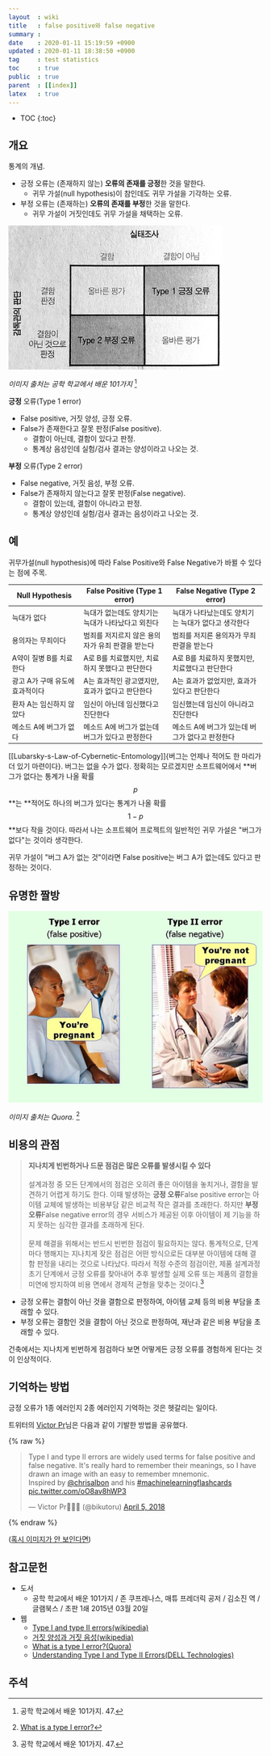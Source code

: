 ```yaml
---
layout  : wiki
title   : false positive와 false negative
summary : 
date    : 2020-01-11 15:19:59 +0900
updated : 2020-01-11 18:38:50 +0900
tag     : test statistics
toc     : true
public  : true
parent  : [[index]]
latex   : true
---
```

* TOC
{:toc}

## 개요

통계의 개념.

* 긍정 오류는 (존재하지 않는) **오류의 존재를 긍정**한 것을 말한다.
    * 귀무 가설(null hypothesis)이 참인데도 귀무 가설을 기각하는 오류.
* 부정 오류는 (존재하는) **오류의 존재를 부정**한 것을 말한다.
    * 귀무 가설이 거짓인데도 귀무 가설을 채택하는 오류.


![]( /post-img/two-type-error/error-table.jpg )

_이미지 출처는 공학 학교에서 배운 101가지_ [^engineering-47]

**긍정** 오류(Type 1 error)
* False positive, 거짓 양성, 긍정 오류.
* False가 존재한다고 잘못 판정(False positive).
    * 결함이 아닌데, 결함이 있다고 판정.
    * 통계상 음성인데 실험/검사 결과는 양성이라고 나오는 것.

**부정** 오류(Type 2 error)
* False negative, 거짓 음성, 부정 오류.
* False가 존재하지 않는다고 잘못 판정(False negative).
    * 결함이 있는데, 결함이 아니라고 판정.
    * 통계상 양성인데 실험/검사 결과는 음성이라고 나오는 것.

## 예

귀무가설(null hypothesis)에 따라 False Positive와 False Negative가 바뀔 수 있다는 점에 주목.

| Null Hypothesis                 | False Positive (Type 1 error)                     | False Negative (Type 2 error)                       |
|---------------------------------|---------------------------------------------------|-----------------------------------------------------|
| 늑대가 없다                     | 늑대가 없는데도 양치기는 늑대가 나타났다고 외친다 | 늑대가 나타났는데도 양치기는 늑대가 없다고 생각한다 |
| 용의자는 무죄이다               | 범죄를 저지르지 않은 용의자가 유죄 판결을 받는다  | 범죄를 저지른 용의자가 무죄 판결을 받는다           |
| A약이 질병 B를 치료한다         | A로 B를 치료했지만, 치료하지 못했다고 판단한다    | A로 B를 치료하지 못했지만, 치료했다고 판단한다      |
| 광고 A가 구매 유도에 효과적이다 | A는 효과적인 광고였지만, 효과가 없다고 판단한다   | A는 효과가 없었지만, 효과가 있다고 판단한다         |
| 환자 A는 임신하지 않았다        | 임신이 아닌데 임신했다고 진단한다                 | 임신했는데 임신이 아니라고 진단한다                 |
| 메소드 A에 버그가 없다          | 메소드 A에 버그가 없는데 버그가 있다고 판정한다   | 메소드 A에 버그가 있는데 버그가 없다고 판정한다     |

[[Lubarsky-s-Law-of-Cybernetic-Entomology]]{버그는 언제나 적어도 한 마리가 더 있기 마련이다}. 버그는 없을 수가 없다.
정확히는 모르겠지만 소프트웨어에서 **버그가 없다는 통계가 나올 확률 $$p$$**는 **적어도 하나의 버그가 있다는 통계가 나올 확률 $$1-p$$**보다 작을 것이다.
따라서 나는 소프트웨어 프로젝트의 일반적인 귀무 가설은 "버그가 없다"는 것이라 생각한다.

귀무 가설이 "버그 A가 없는 것"이라면 False positive는 버그 A가 없는데도 있다고 판정하는 것이다.


## 유명한 짤방

![]( /post-img/two-type-error/pregnant.jpeg )

_이미지 출처는 Quora._ [^pregnant]

## 비용의 관점

> **지나치게 빈번하거나 드문 점검은 많은 오류를 발생시킬 수 있다**
<br/><br/>
설계과정 중 모든 단계에서의 점검은 오히려 좋은 아이템을 놓치거나, 결함을 발견하기 어렵게 하기도 한다. 이때 발생하는 **긍정 오류**False positive error는 아이템 교체에 발생하는 비용부담 같은 비교적 작은 결과를 초래한다. 하지만 **부정 오류**False negative error의 경우 서비스가 제공된 이후 아이템이 제 기능을 하지 못하는 심각한 결과를 초래하게 된다.
<br/><br/>
문제 해결을 위해서는 반드시 빈번한 점검이 필요하지는 않다. 통계적으로, 단계마다 행해지는 지나치게 잦은 점검은 어떤 방식으로든 대부분 아이템에 대해 결함 판정을 내리는 것으로 나타났다. 따라서 적정 수준의 점검이란, 제품 설계과정 초기 단계에서 긍정 오류를 찾아내어 추후 발생할 실제 오류 또는 제품의 결함을 미연에 방지하여 비용 면에서 경제적 균형을 맞추는 것이다.[^engineering-47]

* 긍정 오류는 결함이 아닌 것을 결함으로 판정하여, 아이템 교체 등의 비용 부담을 초래할 수 있다.
* 부정 오류는 결함인 것을 결함이 아닌 것으로 판정하여, 재난과 같은 비용 부담을 초래할 수 있다.

건축에서는 지나치게 빈번하게 점검하다 보면 어떻게든 긍정 오류를 경험하게 된다는 것이 인상적이다.


## 기억하는 방법

긍정 오류가 1종 에러인지 2종 에러인지 기억하는 것은 헷갈리는 일이다.

트위터의 [Victor Pr][twitter-bikutoru]님은 다음과 같이 기발한 방법을 공유했다.

{% raw %}
<blockquote class="twitter-tweet"><p lang="en" dir="ltr">Type I and type II errors are widely used terms for false positive and false negative. It&#39;s really hard to remember their meanings, so I have drawn an image with an easy to remember mnemonic.<br>Inspired by <a href="https://twitter.com/chrisalbon?ref_src=twsrc%5Etfw">@chrisalbon</a> and his <a href="https://twitter.com/hashtag/machinelearningflashcards?src=hash&amp;ref_src=twsrc%5Etfw">#machinelearningflashcards</a> <a href="https://t.co/oO8av8hWP3">pic.twitter.com/oO8av8hWP3</a></p>&mdash; Victor Pr👨🏻‍💻 (@bikutoru) <a href="https://twitter.com/bikutoru/status/981977290430189569?ref_src=twsrc%5Etfw">April 5, 2018</a></blockquote> <script async src="https://platform.twitter.com/widgets.js" charset="utf-8"></script>
{% endraw %}

([혹시 이미지가 안 보인다면]( /post-img/two-type-error/remember.jpeg ))

## 참고문헌

* 도서
    * 공학 학교에서 배운 101가지 / 존 쿠프레나스, 매튜 프레더릭 공저 / 김소진 역 / 글램북스 / 초판 1쇄 2015년 03월 20일
* 웹
    * [Type I and type II errors(wikipedia)][wiki-eng]
    * [거짓 양성과 거짓 음성(wikipedia)][wiki-kor]
    * [What is a type I error?(Quora)][pregnant]
    * [Understanding Type I and Type II Errors(DELL Technologies)][william_schmarzo]

## 주석

[^engineering-47]: 공학 학교에서 배운 101가지. 47.
[^pregnant]: [What is a type I error?][pregnant]
[^william_schmarzo]: [Understanding Type I and Type II Errors(DELL Technologies)][william_schmarzo]

[twitter-bikutoru]: https://twitter.com/bikutoru
[pregnant]: https://www.quora.com/What-is-a-type-I-error
[wiki-eng]: https://en.wikipedia.org/wiki/Type_I_and_type_II_errors
[wiki-kor]: https://ko.wikipedia.org/wiki/거짓_양성과_거짓_음성
[william_schmarzo]: https://infocus.dellemc.com/william_schmarzo/understanding-type-i-and-type-ii-errors/

